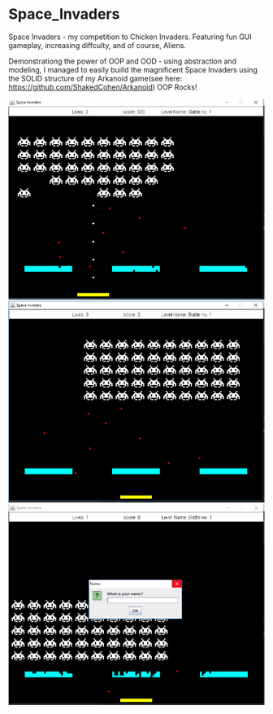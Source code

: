 # Space_Invaders
Space Invaders - my competition to Chicken Invaders. Featuring fun GUI gameplay, increasing diffculty, and of course, Aliens. 

Demonstrationg the power of OOP and OOD - using abstraction and modeling, I managed to easily buiild the magnificent Space Invaders
using the SOLID structure of my Arkanoid game(see here: https://github.com/ShakedCohen/Arkanoid)
OOP Rocks!

![Alt text](Screenshots/gameplay.PNG?raw=true "Optional Title")
![Alt text](Screenshots/overview.PNG?raw=true "Optional Title")
![Alt text](Screenshots/lose.PNG?raw=true "Optional Title")
